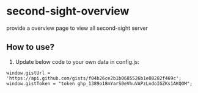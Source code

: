 # second-sight-overview
provide a overview page to view all second-sight server

## How to use?
1. Update below code to your own data in config.js:

```
window.gistUrl = 'https://api.github.com/gists/f04b26ce2b1b0685526b1e08282f469c';
window.gistToken = "token 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";
```
